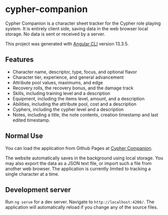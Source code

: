 # cypher-companion

Cypher Companion is a character sheet tracker for the Cypher role playing
system. It is entirely client side, saving data in the web browser local
storage. No data is sent or received by a server.

This project was generated with [Angular CLI](https://github.com/angular/angular-cli) version 13.3.5.

## Features

* Character name, descriptor, type, focus, and optional flavor
* Character tier, experience, and general advancement
* Attribute pool values, maximums, and edge
* Recovery rolls, the recovery bonus, and the damage track
* Skills, including training level and a description
* Equipment, including the items level, amount, and a description
* Abilities, including the attribute pool, cost and a description
* Cyphers, including the cypher level and a description
* Notes, including a title, the note contents, creation timestamp and last edited timestamp.

## Normal Use

You can load the application from Github Pages at [Cypher Companion](https://jacob-keller.github.io/cypher-companion).

The website automatically saves in the background using local storage. You
may also export the data as a JSON text file, or import such a file from
another web browser. The application is currently limited to tracking a
single character at a time.

## Development server

Run `ng serve` for a dev server. Navigate to `http://localhost:4200/`. The application will automatically reload if you change any of the source files.
